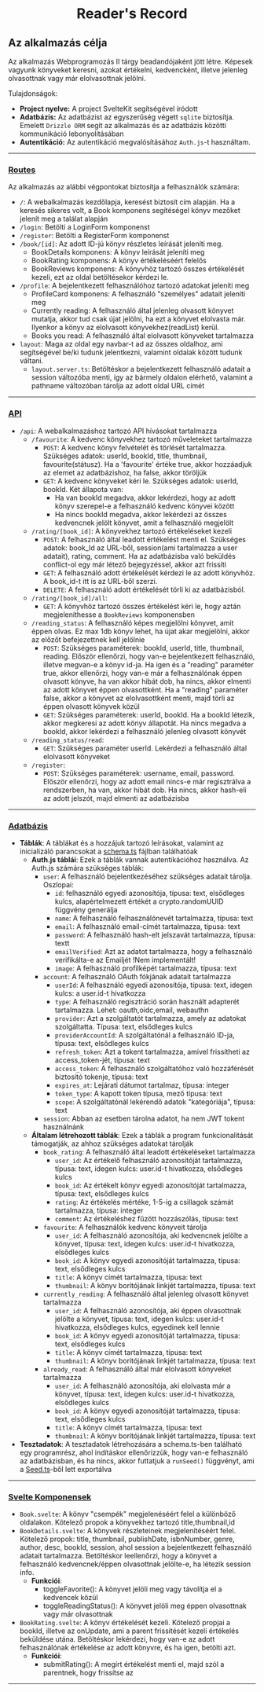 <h1 align="center">Reader's Record</h1>

## Az alkalmazás célja
Az alkalmazás Webprogramozás II tárgy beadandójaként jött létre. Képesek vagyunk könyveket keresni, azokat értékelni, kedvencként, illetve jelenleg olvasottnak vagy már elolvasottnak jelölni.

Tulajdonságok:
  - **Project nyelve:** A project SvelteKit segítségével íródott
  - **Adatbázis:** Az adatbázist az egyszerűség végett `sqlite` biztosítja. Emelett `Drizzle ORM` segít az alkalmazás és az adatbázis közötti kommunikáció lebonyolításában
  - **Autentikáció:** Az autentikáció megvalósításához `Auth.js`-t használtam.
---

### [Routes](https://github.com/XZD47P/ReadersRecord/tree/master/ReadersRecord/src/routes)
Az alkalmazás az alábbi végpontokat biztosítja a felhasználók számára:
- `/`: A webalkalmazás kezdőlapja, keresést biztosít cím alapján. Ha a keresés sikeres volt, a Book komponens segítéségel könyv mezőket jelenít meg a találat alapján
- `/login`: Betölti a LoginForm komponenst
- `/register`: Betölti a RegisterForm komponenst
- `/book/[id]`: Az adott ID-jú könyv részletes leírását jeleníti meg.
   - BookDetails komponens: A könyv leírását jeleníti meg
   - BookRating komponens: A könyv értékeléséért felelős
   - BookReviews komponens: A könyvhöz tartozó összes értékelését kezeli, ezt az oldal betöltésekor kérdezi le.
- `/profile`: A bejelentkezett felhasználóhoz tartozó adatokat jeleníti meg
  - ProfileCard komponens: A felhasználó "személyes" adatait jeleníti meg
  - Currently reading: A felhasználó által jelenleg olvasott könyvet mutatja, akkor tud csak újat jelölni, ha ezt a könyvet elolvasta már. Ilyenkor a könyv az elolvasott könyvekhez(readList) kerül. 
  - Books you read: A felhasználó által elolvasott könyveket tartalmazza
- `layout`: Maga az oldal egy navbar-t ad az összes oldalhoz, ami segítségével be/ki tudunk jelentkezni, valamint oldalak között tudunk váltani.
  - `layout.server.ts`: Betöltéskor a bejelentkezett felhasználó adatait a session változóba menti, így az bármely oldalon elérhető, valamint a pathname változóban tárolja az adott oldal URL címét 
---
### [API](https://github.com/XZD47P/ReadersRecord/tree/master/ReadersRecord/src/routes/api)
- `/api`: A webalkalmazáshoz tartozó API hívásokat tartalmazza
  - `/favourite`: A kedvenc könyvekhez tartozó műveleteket tartalmazza
    - `POST`: A kedvenc könyv felvételét és törlését tartalmazza. Szükséges adatok: userId, bookId, title, thumbnail, favourite(státusz). Ha a 'favourite' értéke true, akkor hozzáadjuk az elemet az adatbázishoz, ha false, akkor töröljük
    - `GET`: A kedvenc könyveket kéri le. Szükséges adatok: userId, bookId. Két állapota van:
      - Ha van bookId megadva, akkor lekérdezi, hogy az adott könyv szerepel-e a felhasználó kedvenc könyvei között
      - Ha nincs bookId megadva, akkor lekérdezi az összes kedvencnek jelölt könyvet, amit a felhasználó megjelölt
  - `/rating/[book_id]`: A könyvekhez tartozó értékeléseket kezeli
    - `POST`: A felhasználó által leadott értékelést menti el. Szükséges adatok: book_Id az URL-ből, session(ami tartalmazza a user adatait), rating, comment. Ha az adatbázisba való beküldés conflict-ol egy már létező bejegyzéssel, akkor azt frissíti
    - `GET`: A felhasználó adott értékelését kérdezi le az adott könyvhöz. A book_id-t itt is az URL-ből szerzi.
    - `DELETE`: A felhasználó adott értékelését törli ki az adatbázisból.
  - `/rating/[book_id]/all`:
    - `GET`: A könyvhöz tartozó összes értékelést kéri le, hogy aztán megjeleníthesse a `BookReviews` komponensben
  - `/reading_status`: A felhasználó képes megjelölni könyvet, amit éppen olvas. Ez max 1db könyv lehet, ha újat akar megjelölni, akkor az előzőt befejezettnek kell jelölnie
    - `POST`: Szükséges paraméterek: bookId, userId, title, thumbnail, reading. Először ellenőrzi, hogy van-e bejelentkezett felhasználó, illetve megvan-e a könyv id-ja. Ha igen és a "reading" paraméter true, akkor ellenőrzi, hogy van-e már a felhasználónak éppen olvasott könyve, ha van akkor hibát dob, ha nincs, akkor elmenti az adott könyvet éppen olvasottként. Ha a "reading" paraméter false, akkor a könyvet az elolvasottként menti, majd törli az éppen olvasott könyvek közül
    - `GET`: Szükséges paraméterek: userId, bookId. Ha a bookId létezik, akkor megkeresi az adott könyv állapotát. Ha nincs megadva a bookId, akkor lekérdezi a felhasználó jelenleg olvasott könyvét
  - `/reading_status/read`:
    - `GET`: Szükséges paraméter userId. Lekérdezi a felhasználó által elolvasott könyveket
  - `/register`:
    - `POST`: Szükséges paraméterek: username, email, password. Először ellenőrzi, hogy az adott email nincs-e már regisztrálva a rendszerben, ha van, akkor hibát dob. Ha nincs, akkor hash-eli az adott jelszót, majd elmenti az adatbázisba
---

### [Adatbázis](https://github.com/XZD47P/ReadersRecord/tree/master/ReadersRecord/src/lib/db)
- **Táblák**: A táblákat és a hozzájuk tartozó leírásokat, valamint az inicializáló parancsokat a [schema.ts](https://github.com/XZD47P/ReadersRecord/blob/master/ReadersRecord/src/lib/db/schema.ts) fájlban találhatóak
  - **Auth.js táblái**: Ezek a táblák vannak autentikációhoz használva. Az Auth.js számára szükséges táblák:
    - `user`: A felhasználó bejelentkezéséhez szükséges adatait tárolja. Oszlopai:
      - `id`: felhasználó egyedi azonosítója, típusa: text, elsődleges kulcs, alapértelmezett értékét a crypto.randomUUID függvény generálja
      - `name`: A felhasználó felhasználónevét tartalmazza, típusa: text
      - `email`: A felhasználó email-címét tartalmazza, típusa: text
      - `password`: A felhasználó hash-elt jelszavát tartalmazza, típusa: textt
      - `emailVerified`: Azt az adatot tartalmazza, hogy a felhasználó verifikálta-e az Emailjét !Nem implementált!
      - `image`: A felhasználó profilképét tartalmazza, típusa: text
    - `account`: A felhasználó OAuth fókjának adatait tartalmazza
      - `userId`: A felhasználó egyedi azonosítója, típusa: text, idegen kulcs: a user.id-t hivatkozza
      - `type`: A felhasználó regisztráció során használt adapterét tartalmazza. Lehet: oauth,oidc,email, webauthn
      - `provider`: Azt a szolgáltatót tartalmazza, amely az adatokat szolgáltatta. Típusa: text, elsődleges kulcs
      - `providerAccountId`: A szolgáltatónál a felhasználó ID-ja, típusa: text, elsődleges kulcs
      - `refresh_token`: Azt a tokent tartalmazza, amivel frissítheti az access_token-jét, típusa: text
      - `access_token`: A felhasználó szolgáltatóhoz való hozzáférését biztosító tokenje, típusa: text
      - `expires_at`: Lejárati dátumot tartalmaz, típusa: integer
      - `token_type`: A kapott token típusa, mező típusa: text
      - `scope`: A szolgáltatónál lekérendő adatok "kategóriája", típusa: text
    - `session`: Abban az esetben tárolna adatot, ha nem JWT tokent használnánk
  - **Általam létrehozott táblák**: Ezek a táblák a program funkcionalitását támogatják, az ahhoz szükséges adatokat tárolják
    - `book_rating`: A felhasználó által leadott értékeléseket tartalmazza
      - `user_id`: Az értékelő felhasználó azonosítóját tartalmazza, típusa: text, idegen kulcs: user.id-t hivatkozza, elsődleges kulcs
      - `book_id`: Az értékelt könyv egyedi azonosítóját tartalmazza, típusa: text, elsődleges kulcs
      - `rating`: Az értékelés mértéke, 1-5-ig a csillagok számát tartalmazza, típusa: integer
      - `comment`: Az értékeléshez fűzött hozzászólás, típusa: text
    - `favourite`: A felhasználók kedvenc könyveit tárolja
      - `user_id`: A felhasználó azonosítója, aki kedvencnek jelölte a könyvet, típusa: text, idegen kulcs: user.id-t hivatkozza, elsődleges kulcs
      - `book_id`: A könyv egyedi azonosítóját tartalmazza, típusa: text, elsődleges kulcs
      - `title`: A könyv címét tartalmazza, típusa: text
      - `thumbnail`: A könyv borítójának linkjét tartalmazza, típusa: text
    - `currently_reading`: A felhasználó által jelenleg olvasott könyvet tartalmazza
      - `user_id`: A felhasználó azonosítója, aki éppen olvasottnak jelölte a könyvet, típusa: text, idegen kulcs: user.id-t hivatkozza, elsődleges kulcs, egyedinek kell lennie
      - `book_id`: A könyv egyedi azonosítóját tartalmazza, típusa: text, elsődleges kulcs
      - `title`: A könyv címét tartalmazza, típusa: text
      - `thumbnail`: A könyv borítójának linkjét tartalmazza, típusa: text
    - `already_read`: A felhasználó által már elolvasott könyveket tartalmazza
      - `user_id`: A felhasználó azonosítója, aki elolvasta már a könyvet, típusa: text, idegen kulcs: user.id-t hivatkozza, elsődleges kulcs
      - `book_id`: A könyv egyedi azonosítóját tartalmazza, típusa: text, elsődleges kulcs
      - `title`: A könyv címét tartalmazza, típusa: text
      - `thumbnail`: A könyv borítójának linkjét tartalmazza, típusa: text
- **Tesztadatok**: A tesztadatok létrehozására a schema.ts-ben található egy programrész, ahol indításkor ellenőrizzük, hogy van-e felhasználó az adatbázisban, és ha nincs, akkor futtatjuk a `runSeed()` függvényt, ami a [Seed.ts](https://github.com/XZD47P/ReadersRecord/blob/master/ReadersRecord/src/lib/db/seed.ts)-ből lett exportálva
---
### [Svelte Komponensek](https://github.com/XZD47P/ReadersRecord/tree/master/ReadersRecord/src/lib/components)
- `Book.svelte`: A könyv "csempék" megjelenéséért felel a különböző oldalakon. Kötelező propok a könyvekhez tartozó title,thumbnail,id
- `BookDetails.svelte`: A könyvek részleteinek megjelenítéséért felel. Kötelező propok: title, thumbnail, publishDate, isbnNumber, genre, author, desc, bookId, session, ahol session a bejelentkezett felhasználó adatait tartalmazza. Betöltéskor leellenőrzi, hogy a könyvet a felhasználó kedvencnek/éppen olvasottnak jelölte-e, ha létezik session info.
  - **Funkciói**:
    - toggleFavorite(): A könyvet jelöli meg vagy távolítja el a kedvencek közül
    - toggleReadingStatus(): A könyvet jelöli meg éppen olvasottnak vagy már olvasottnak
- `BookRating.svelte`: A könyv értékelését kezeli. Kötelező propjai a bookId, illetve az onUpdate, ami a parent frissítését kezeli értékelés beküldése utána. Betöltéskor lekérdezi, hogy van-e az adott felhasználónak értékelése az adott könyvre, és ha igen, betölti azt.
  - **Funkciói**:
    -  submitRating(): A megírt értékelést menti el, majd szól a parentnek, hogy frissítse az 
---
